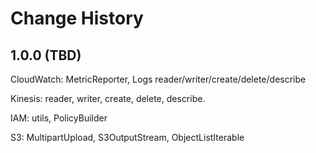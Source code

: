 # Change History

## 1.0.0 (TBD)

CloudWatch: MetricReporter, Logs reader/writer/create/delete/describe

Kinesis: reader, writer, create, delete, describe.

IAM: utils, PolicyBuilder

S3: MultipartUpload, S3OutputStream, ObjectListIterable
